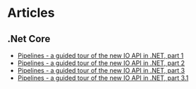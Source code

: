 # Articles

## .Net Core
* [Pipelines - a guided tour of the new IO API in .NET, part 1](https://blog.marcgravell.com/2018/07/pipe-dreams-part-1.html)
* [Pipelines - a guided tour of the new IO API in .NET, part 2](https://blog.marcgravell.com/2018/07/pipe-dreams-part-2.html)
* [Pipelines - a guided tour of the new IO API in .NET, part 3](https://blog.marcgravell.com/2018/07/pipe-dreams-part-3.html)
* [Pipelines - a guided tour of the new IO API in .NET, part 3.1](https://blog.marcgravell.com/2018/07/pipe-dreams-part-31.html)

